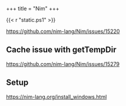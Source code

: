 +++
title = "Nim"
+++

{{< r "static.ps1" >}}

<https://github.com/nim-lang/Nim/issues/15220>

## Cache issue with getTempDir

<https://github.com/nim-lang/Nim/issues/15279>

## Setup

<https://nim-lang.org/install_windows.html>
